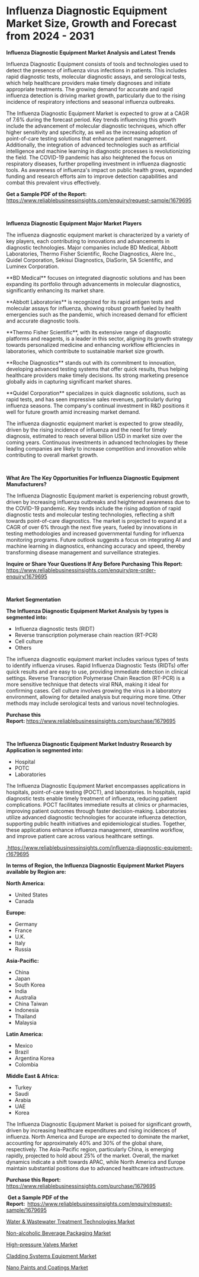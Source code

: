 <p><h1>Influenza Diagnostic Equipment Market Size, Growth and Forecast from 2024 - 2031</h1></p><p><strong>Influenza Diagnostic Equipment Market Analysis and Latest Trends</strong></p>
<p><p>Influenza Diagnostic Equipment consists of tools and technologies used to detect the presence of influenza virus infections in patients. This includes rapid diagnostic tests, molecular diagnostic assays, and serological tests, which help healthcare providers make timely diagnoses and initiate appropriate treatments. The growing demand for accurate and rapid influenza detection is driving market growth, particularly due to the rising incidence of respiratory infections and seasonal influenza outbreaks.</p><p>The Influenza Diagnostic Equipment Market is expected to grow at a CAGR of 7.6% during the forecast period. Key trends influencing this growth include the advancement of molecular diagnostic techniques, which offer higher sensitivity and specificity, as well as the increasing adoption of point-of-care testing solutions that enhance patient management. Additionally, the integration of advanced technologies such as artificial intelligence and machine learning in diagnostic processes is revolutionizing the field. The COVID-19 pandemic has also heightened the focus on respiratory diseases, further propelling investment in influenza diagnostic tools. As awareness of influenza's impact on public health grows, expanded funding and research efforts aim to improve detection capabilities and combat this prevalent virus effectively.</p></p>
<p><strong>Get a Sample PDF of the Report:&nbsp;</strong> <a href="https://www.reliablebusinessinsights.com/enquiry/request-sample/1679695?utm_campaign=1571&utm_medium=2&utm_source=Github&utm_content=ia&utm_term=14102024&utm_id=influenza-diagnostic-equipment">https://www.reliablebusinessinsights.com/enquiry/request-sample/1679695</a></p>
<p>&nbsp;</p>
<p><strong>Influenza Diagnostic Equipment Major Market Players</strong></p>
<p><p>The influenza diagnostic equipment market is characterized by a variety of key players, each contributing to innovations and advancements in diagnostic technologies. Major companies include BD Medical, Abbott Laboratories, Thermo Fisher Scientific, Roche Diagnostics, Alere Inc., Quidel Corporation, Sekisui Diagnostics, DiaSorin, SA Scientific, and Luminex Corporation.</p><p>**BD Medical** focuses on integrated diagnostic solutions and has been expanding its portfolio through advancements in molecular diagnostics, significantly enhancing its market share. </p><p>**Abbott Laboratories** is recognized for its rapid antigen tests and molecular assays for influenza, showing robust growth fueled by health emergencies such as the pandemic, which increased demand for efficient and accurate diagnostic tools. </p><p>**Thermo Fisher Scientific**, with its extensive range of diagnostic platforms and reagents, is a leader in this sector, aligning its growth strategy towards personalized medicine and enhancing workflow efficiencies in laboratories, which contribute to sustainable market size growth. </p><p>**Roche Diagnostics** stands out with its commitment to innovation, developing advanced testing systems that offer quick results, thus helping healthcare providers make timely decisions. Its strong marketing presence globally aids in capturing significant market shares.</p><p>**Quidel Corporation** specializes in quick diagnostic solutions, such as rapid tests, and has seen impressive sales revenues, particularly during influenza seasons. The company's continual investment in R&D positions it well for future growth amid increasing market demand.</p><p>The influenza diagnostic equipment market is expected to grow steadily, driven by the rising incidence of influenza and the need for timely diagnosis, estimated to reach several billion USD in market size over the coming years. Continuous investments in advanced technologies by these leading companies are likely to increase competition and innovation while contributing to overall market growth.</p></p>
<p>&nbsp;</p>
<p><strong>What Are The Key Opportunities For Influenza Diagnostic Equipment Manufacturers?</strong></p>
<p><p>The Influenza Diagnostic Equipment market is experiencing robust growth, driven by increasing influenza outbreaks and heightened awareness due to the COVID-19 pandemic. Key trends include the rising adoption of rapid diagnostic tests and molecular testing technologies, reflecting a shift towards point-of-care diagnostics. The market is projected to expand at a CAGR of over 6% through the next five years, fueled by innovations in testing methodologies and increased governmental funding for influenza monitoring programs. Future outlook suggests a focus on integrating AI and machine learning in diagnostics, enhancing accuracy and speed, thereby transforming disease management and surveillance strategies.</p></p>
<p><strong>Inquire or Share Your Questions If Any Before Purchasing This Report:</strong> <a href="https://www.reliablebusinessinsights.com/enquiry/pre-order-enquiry/1679695?utm_campaign=1571&utm_medium=2&utm_source=Github&utm_content=ia&utm_term=14102024&utm_id=influenza-diagnostic-equipment">https://www.reliablebusinessinsights.com/enquiry/pre-order-enquiry/1679695</a></p>
<p>&nbsp;</p>
<p><strong>Market Segmentation</strong></p>
<p><strong>The Influenza Diagnostic Equipment Market Analysis by types is segmented into:</strong></p>
<p><ul><li>Influenza diagnostic tests (RIDT)</li><li>Reverse transcription polymerase chain reaction (RT-PCR)</li><li>Cell culture</li><li>Others</li></ul></p>
<p><p>The influenza diagnostic equipment market includes various types of tests to identify influenza viruses. Rapid Influenza Diagnostic Tests (RIDTs) offer quick results and are easy to use, providing immediate detection in clinical settings. Reverse Transcription Polymerase Chain Reaction (RT-PCR) is a more sensitive technique that detects viral RNA, making it ideal for confirming cases. Cell culture involves growing the virus in a laboratory environment, allowing for detailed analysis but requiring more time. Other methods may include serological tests and various novel technologies.</p></p>
<p><strong>Purchase this Report:&nbsp;</strong><a href="https://www.reliablebusinessinsights.com/purchase/1679695?utm_campaign=1571&utm_medium=2&utm_source=Github&utm_content=ia&utm_term=14102024&utm_id=influenza-diagnostic-equipment">https://www.reliablebusinessinsights.com/purchase/1679695</a></p>
<p>&nbsp;</p>
<p><strong>The Influenza Diagnostic Equipment Market Industry Research by Application is segmented into:</strong></p>
<p><ul><li>Hospital</li><li>POTC</li><li>Laboratories</li></ul></p>
<p><p>The Influenza Diagnostic Equipment Market encompasses applications in hospitals, point-of-care testing (POCT), and laboratories. In hospitals, rapid diagnostic tests enable timely treatment of influenza, reducing patient complications. POCT facilitates immediate results at clinics or pharmacies, improving patient outcomes through faster decision-making. Laboratories utilize advanced diagnostic technologies for accurate influenza detection, supporting public health initiatives and epidemiological studies. Together, these applications enhance influenza management, streamline workflow, and improve patient care across various healthcare settings.</p></p>
<p><a href="https://www.reliablebusinessinsights.com/influenza-diagnostic-equipment-r1679695?utm_campaign=1571&utm_medium=2&utm_source=Github&utm_content=ia&utm_term=14102024&utm_id=influenza-diagnostic-equipment">&nbsp;https://www.reliablebusinessinsights.com/influenza-diagnostic-equipment-r1679695</a></p>
<p><strong>In terms of Region, the Influenza Diagnostic Equipment Market Players available by Region are:</strong></p>
<p>
    <p> <strong> North America: </strong>
        <ul>
            <li>United States</li>
            <li>Canada</li>
        </ul>
        </p> 
    <p> <strong> Europe: </strong>
        <ul>
            <li>Germany</li>
            <li>France</li>
            <li>U.K.</li>
            <li>Italy</li>
            <li>Russia</li>
        </ul>
        </p> 
    <p> <strong> Asia-Pacific: </strong>
        <ul>
            <li>China</li>
            <li>Japan</li>
            <li>South Korea</li>
            <li>India</li>
            <li>Australia</li>
            <li>China Taiwan</li>
            <li>Indonesia</li>
            <li>Thailand</li>
            <li>Malaysia</li>
        </ul>
        </p> 
    <p> <strong> Latin America: </strong>
        <ul>
            <li>Mexico</li>
            <li>Brazil</li>
            <li>Argentina Korea</li>
            <li>Colombia</li>
        </ul>
        </p> 
    <p> <strong> Middle East & Africa: </strong>
        <ul>
            <li>Turkey</li>
            <li>Saudi</li>
            <li>Arabia</li>
            <li>UAE</li>
            <li>Korea</li>
        </ul>
    </p>
    </p>
<p><p>The Influenza Diagnostic Equipment Market is poised for significant growth, driven by increasing healthcare expenditures and rising incidences of influenza. North America and Europe are expected to dominate the market, accounting for approximately 40% and 30% of the global share, respectively. The Asia-Pacific region, particularly China, is emerging rapidly, projected to hold about 25% of the market. Overall, the market dynamics indicate a shift towards APAC, while North America and Europe maintain substantial positions due to advanced healthcare infrastructure.</p></p>
<p><strong>Purchase this Report: </strong><a href="https://www.reliablebusinessinsights.com/purchase/1679695?utm_campaign=1571&utm_medium=2&utm_source=Github&utm_content=ia&utm_term=14102024&utm_id=influenza-diagnostic-equipment">https://www.reliablebusinessinsights.com/purchase/1679695</a></p>
<p>&nbsp;<strong>Get a Sample PDF of the Report:&nbsp;&nbsp;</strong><a href="https://www.reliablebusinessinsights.com/enquiry/request-sample/1679695?utm_campaign=1571&utm_medium=2&utm_source=Github&utm_content=ia&utm_term=14102024&utm_id=influenza-diagnostic-equipment">https://www.reliablebusinessinsights.com/enquiry/request-sample/1679695</a></p>
<p><strong></strong></p>
<p><p><a href="https://www.linkedin.com/pulse/water-wastewater-treatment-technologies-revenue-growth-report-k6hac?utm_campaign=1571&utm_medium=2&utm_source=Github&utm_content=ia&utm_term=14102024&utm_id=influenza-diagnostic-equipment">Water & Wastewater Treatment Technologies Market</a></p><p><a href="https://www.linkedin.com/pulse/decoding-non-alcoholic-beverage-packaging-industry-dynamics-fempc?utm_campaign=1571&utm_medium=2&utm_source=Github&utm_content=ia&utm_term=14102024&utm_id=influenza-diagnostic-equipment">Non-alcoholic Beverage Packaging Market</a></p><p><a href="https://www.linkedin.com/pulse/strategic-insights-global-high-pressure-valves-market-trends-qvwsc?utm_campaign=1571&utm_medium=2&utm_source=Github&utm_content=ia&utm_term=14102024&utm_id=influenza-diagnostic-equipment">High-pressure Valves Market</a></p><p><a href="https://www.linkedin.com/pulse/cladding-systems-equipment-market-investigation-industry-evolution-l8k1c?utm_campaign=1571&utm_medium=2&utm_source=Github&utm_content=ia&utm_term=14102024&utm_id=influenza-diagnostic-equipment">Cladding Systems Equipment Market</a></p><p><a href="https://www.linkedin.com/pulse/nano-paints-coatings-market-overview-regional-outlook-competitive-4eohc?utm_campaign=1571&utm_medium=2&utm_source=Github&utm_content=ia&utm_term=14102024&utm_id=influenza-diagnostic-equipment">Nano Paints and Coatings Market</a></p></p>